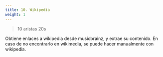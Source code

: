 ```yaml
---
title: 10. Wikipedia
weight: 1
---
```


> 10 aristas 20s

Obtiene enlaces a wikipedia desde musicbrainz, y extrae su contenido. En caso de no encontrarlo en wikimedia, se puede hacer manualmente con wikipedia.

